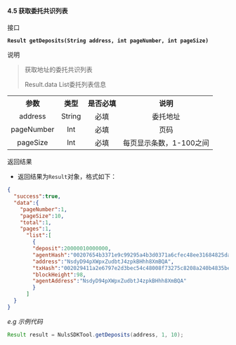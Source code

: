 #### 4.5 获取委托共识列表

接口

**` Result getDeposits(String address, int pageNumber, int pageSize) `**

说明

> 获取地址的委托共识列表
>
> Result.data List委托列表信息

<table>
<tr>
<th align="center">参数</th>
<th align="center">类型</th>
<th align="center">是否必填</th>
<th align="center">说明</th>
</tr>
<tr>
<td align="center">address</td>
<td align="center">String</td>
<td align="center">必填</td>
<td align="center">委托地址</td>
</tr>
<tr>
<td align="center">pageNumber</td>
<td align="center">Int</td>
<td align="center">必填</td>
<td align="center">页码</td>
</tr>
<tr>
<td align="center">pageSize</td>
<td align="center">Int</td>
<td align="center">必填</td>
<td align="center">每页显示条数，1-100之间</td>
</tr>
</table>

返回结果  

- 返回结果为`Result`对象，格式如下：

```json
{
  "success":true,
  "data":{
    "pageNumber":1,
    "pageSize":10,
    "total":1,
    "pages":1,
      "list":[
        {
        "deposit":20000010000000,
        "agentHash":"00207654b3371e9c99295a4b3d0371a6cfec48ee31684825dabc04dc5ea314da0a0c",
        "address":"NsdyD94pXWpxZudbtJ4zpkBHhh8XmBQA",
        "txHash":"002029411a2e6797e2d3bec54c48008f73275c8208a240b4835be534a137452bc29e",
        "blockHeight":98,
        "agentAddress":"NsdyD94pXWpxZudbtJ4zpkBHhh8XmBQA"
        }
      ]
  }
}
```

*e.g 示例代码*

```java
Result result = NulsSDKTool.getDeposits(address, 1, 10);
```
